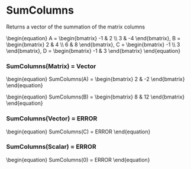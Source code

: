 # SumColumns

Returns a vector of the summation of the matrix columns

\begin{equation}
A = \begin{bmatrix}
    -1 & 2          \\\\
    3 & -4
\end{bmatrix}, 
B = \begin{bmatrix}
    2 & 4          \\\\
    6 & 8
\end{bmatrix}, 
C = \begin{bmatrix}
    -1 \\\\
    3
\end{bmatrix}, 
D = \begin{bmatrix}
    -1 & 3
\end{bmatrix}
\end{equation}

### SumColumns(Matrix) = Vector

\begin{equation}
SumColumns(A) = \begin{bmatrix}
    2 & -2
\end{bmatrix}
\end{equation}

\begin{equation}
SumColumns(B) = \begin{bmatrix}
    8 & 12
\end{bmatrix}
\end{equation}

### SumColumns(Vector) = ERROR

\begin{equation}
SumColumns(C) = ERROR
\end{equation}

### SumColumns(Scalar) = ERROR

\begin{equation}
SumColumns(0) = ERROR
\end{equation}